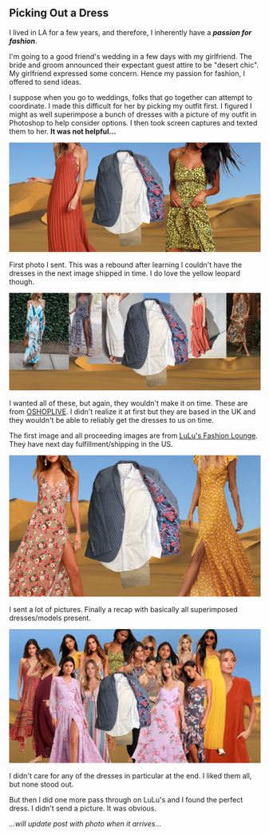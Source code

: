 ## Picking Out a Dress

I lived in LA for a few years, and therefore, I inherently have a **_passion for fashion_**.

I'm going to a good friend's wedding in a few days with my girlfriend. The bride and groom announced their expectant guest attire to be "desert chic". My girlfriend expressed some concern. Hence my passion for fashion, I offered to send ideas.

I suppose when you go to weddings, folks that go together can attempt to coordinate. I made this difficult for her by picking my outfit first. I figured I might as well superimpose a bunch of dresses with a picture of my outfit in Photoshop to help consider options. I then took screen captures and texted them to her. **It was not helpful...**

![dresses-00](/images/posts/20190716/00.png)

First photo I sent. This was a rebound after learning I couldn't have the dresses in the next image shipped in time. I do love the yellow leopard though.

![dresses-01](/images/posts/20190716/01.png)

I wanted all of these, but again, they wouldn't make it on time. These are from [OSHOPLIVE](https://www.oshoplive.com/). I didn't realize it at first but they are based in the UK and they wouldn't be able to reliably get the dresses to us on time.

The first image and all proceeding images are from [LuLu's Fashion Lounge](https://www.lulus.com/). They have next day fulfillment/shipping in the US.

![dresses-02](/images/posts/20190716/02.png)

I sent a lot of pictures. Finally a recap with basically all superimposed dresses/models present.

![dresses-10](/images/posts/20190716/10.png)

I didn't care for any of the dresses in particular at the end. I liked them all, but none stood out.

But then I did one more pass through on LuLu's and I found the perfect dress. I didn't send a picture. It was obvious.

_...will update post with photo when it arrives..._
